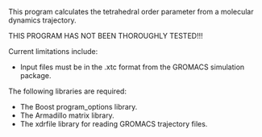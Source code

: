 This program calculates the tetrahedral order parameter from a molecular dynamics trajectory.

THIS PROGRAM HAS NOT BEEN THOROUGHLY TESTED!!!

Current limitations include:
* Input files must be in the .xtc format from the GROMACS simulation package.

The following libraries are required:
* The Boost program_options library.
* The Armadillo matrix library.
* The xdrfile library for reading GROMACS trajectory files.
